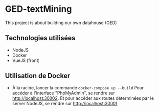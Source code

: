 # GED-textMining

This project is about building our own datahouse (GED)

## Technologies utilisées

- NodeJS
- Docker
- VueJS (front)

## Utilisation de Docker

- À la racine, lancer la commande `docker-compose up --build`
  Pour accéder à l'interface "PhpMyAdmin", se rendre sur [http://localhost:30002](http://localhost:30002).
  Et pour accéder aux routes déterminées par le server NodeJS, se rendre sur [http://localhost:30001](http://localhost:30001)

